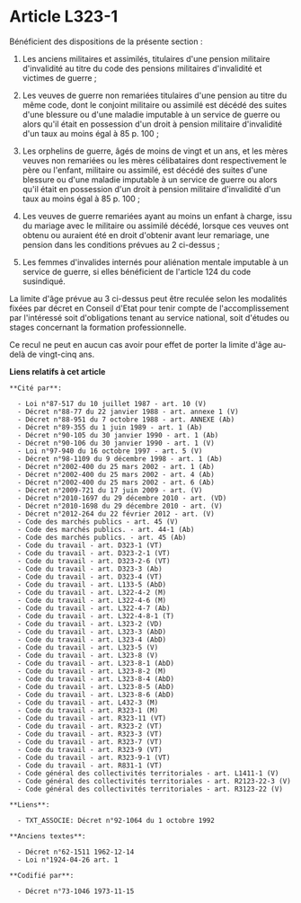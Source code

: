 # Article L323-1

Bénéficient des dispositions de la présente section :

1. Les anciens militaires et assimilés, titulaires d'une pension militaire d'invalidité au titre du code des pensions
militaires d'invalidité et victimes de guerre ;

2. Les veuves de guerre non remariées titulaires d'une pension au titre du même code, dont le conjoint militaire ou assimilé
est décédé des suites d'une blessure ou d'une maladie imputable à un service de guerre ou alors qu'il était en possession
d'un droit à pension militaire d'invalidité d'un taux au moins égal à 85 p. 100 ;

3. Les orphelins de guerre, âgés de moins de vingt et un ans, et les mères veuves non remariées ou les mères célibataires
dont respectivement le père ou l'enfant, militaire ou assimilé, est décédé des suites d'une blessure ou d'une maladie
imputable à un service de guerre ou alors qu'il était en possession d'un droit à pension militaire d'invalidité d'un taux au
moins égal à 85 p. 100 ;

4. Les veuves de guerre remariées ayant au moins un enfant à charge, issu du mariage avec le militaire ou assimilé décédé,
lorsque ces veuves ont obtenu ou auraient été en droit d'obtenir avant leur remariage, une pension dans les conditions
prévues au 2 ci-dessus ;

5. Les femmes d'invalides internés pour aliénation mentale imputable à un service de guerre, si elles bénéficient de
l'article 124 du code susindiqué.

La limite d'âge prévue au 3 ci-dessus peut être reculée selon les modalités fixées par décret en Conseil d'Etat pour tenir
compte de l'accomplissement par l'intéressé soit d'obligations tenant au service national, soit d'études ou stages concernant
la formation professionnelle.

Ce recul ne peut en aucun cas avoir pour effet de porter la limite d'âge au-delà de vingt-cinq ans.

**Liens relatifs à cet article**

	**Cité par**:

	  - Loi n°87-517 du 10 juillet 1987 - art. 10 (V)
	  - Décret n°88-77 du 22 janvier 1988 - art. annexe 1 (V)
	  - Décret n°88-951 du 7 octobre 1988 - art. ANNEXE (Ab)
	  - Décret n°89-355 du 1 juin 1989 - art. 1 (Ab)
	  - Décret n°90-105 du 30 janvier 1990 - art. 1 (Ab)
	  - Décret n°90-106 du 30 janvier 1990 - art. 1 (V)
	  - Loi n°97-940 du 16 octobre 1997 - art. 5 (V)
	  - Décret n°98-1109 du 9 décembre 1998 - art. 1 (Ab)
	  - Décret n°2002-400 du 25 mars 2002 - art. 1 (Ab)
	  - Décret n°2002-400 du 25 mars 2002 - art. 4 (Ab)
	  - Décret n°2002-400 du 25 mars 2002 - art. 6 (Ab)
	  - Décret n°2009-721 du 17 juin 2009 - art. (V)
	  - Décret n°2010-1697 du 29 décembre 2010 - art. (VD)
	  - Décret n°2010-1698 du 29 décembre 2010 - art. (V)
	  - Décret n°2012-264 du 22 février 2012 - art. (V)
	  - Code des marchés publics - art. 45 (V)
	  - Code des marchés publics. - art. 44-1 (Ab)
	  - Code des marchés publics. - art. 45 (Ab)
	  - Code du travail - art. D323-1 (VT)
	  - Code du travail - art. D323-2-1 (VT)
	  - Code du travail - art. D323-2-6 (VT)
	  - Code du travail - art. D323-3 (Ab)
	  - Code du travail - art. D323-4 (VT)
	  - Code du travail - art. L133-5 (AbD)
	  - Code du travail - art. L322-4-2 (M)
	  - Code du travail - art. L322-4-6 (M)
	  - Code du travail - art. L322-4-7 (Ab)
	  - Code du travail - art. L322-4-8-1 (T)
	  - Code du travail - art. L323-2 (VD)
	  - Code du travail - art. L323-3 (AbD)
	  - Code du travail - art. L323-4 (AbD)
	  - Code du travail - art. L323-5 (V)
	  - Code du travail - art. L323-8 (V)
	  - Code du travail - art. L323-8-1 (AbD)
	  - Code du travail - art. L323-8-2 (M)
	  - Code du travail - art. L323-8-4 (AbD)
	  - Code du travail - art. L323-8-5 (AbD)
	  - Code du travail - art. L323-8-6 (AbD)
	  - Code du travail - art. L432-3 (M)
	  - Code du travail - art. R323-1 (M)
	  - Code du travail - art. R323-11 (VT)
	  - Code du travail - art. R323-2 (VT)
	  - Code du travail - art. R323-3 (VT)
	  - Code du travail - art. R323-7 (VT)
	  - Code du travail - art. R323-9 (VT)
	  - Code du travail - art. R323-9-1 (VT)
	  - Code du travail - art. R831-1 (VT)
	  - Code général des collectivités territoriales - art. L1411-1 (V)
	  - Code général des collectivités territoriales - art. R2123-22-3 (V)
	  - Code général des collectivités territoriales - art. R3123-22 (V)

	**Liens**:

	  - TXT_ASSOCIE: Décret n°92-1064 du 1 octobre 1992

	**Anciens textes**:

	  - Décret n°62-1511 1962-12-14
	  - Loi n°1924-04-26 art. 1

	**Codifié par**:

	  - Décret n°73-1046 1973-11-15

